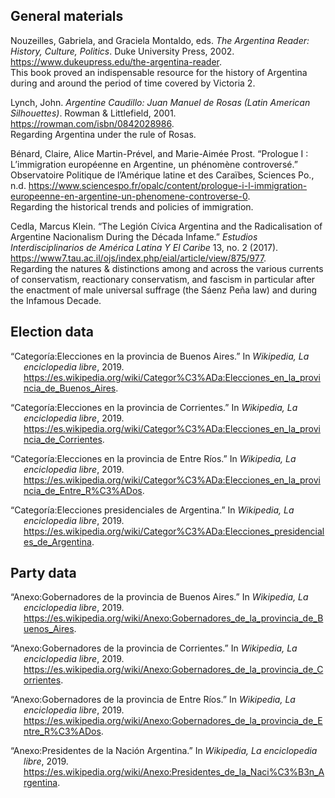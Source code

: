 <!--

This is the main document. Since pandoc-citedoc is fairly limited in functionality we cobble the final result together
out of several fragments.

-->

General materials
-----------------

<!--

The bibliographical entries of this general section are generated from General.markdown, and then manually spliced here
from the produced fragment so as to allow the addition of remarks.

-->

Nouzeilles, Gabriela, and Graciela Montaldo, eds. *The Argentina Reader: History, Culture, Politics*. Duke University Press, 2002. <a href="https://www.dukeupress.edu/the-argentina-reader" class="uri">https://www.dukeupress.edu/the-argentina-reader</a>.  
This book proved an indispensable resource for the history of Argentina
during and around the period of time covered by Victoria 2.

<!-- breather -->

Lynch, John. *Argentine Caudillo: Juan Manuel de Rosas (Latin American Silhouettes)*. Rowman & Littlefield, 2001. <a href="https://rowman.com/isbn/0842028986" class="uri">https://rowman.com/isbn/0842028986</a>.  
Regarding Argentina under the rule of Rosas.

<!-- breather -->

Bénard, Claire, Alice Martin-Prével, and Marie-Aimée Prost. “Prologue I : L’immigration européenne en Argentine, un phénomène controversé.” Observatoire Politique de l’Amérique latine et des Caraïbes, Sciences Po., n.d. <a href="https://www.sciencespo.fr/opalc/content/prologue-i-l-immigration-europeenne-en-argentine-un-phenomene-controverse-0" class="uri">https://www.sciencespo.fr/opalc/content/prologue-i-l-immigration-europeenne-en-argentine-un-phenomene-controverse-0</a>.  
Regarding the historical trends and policies of immigration.

<!-- breather -->

Cedla, Marcus Klein. “The Legión Cívica Argentina and the Radicalisation of Argentine Nacionalism During the Década Infame.” *Estudios Interdisciplinarios de América Latina Y El Caribe* 13, no. 2 (2017). <a href="https://www7.tau.ac.il/ojs/index.php/eial/article/view/875/977" class="uri">https://www7.tau.ac.il/ojs/index.php/eial/article/view/875/977</a>.  
Regarding the natures & distinctions among and across the various
currents of conservatism, reactionary conservatism, and fascism in
particular after the enactment of male universal suffrage (the Sáenz
Peña law) and during the Infamous Decade.

<!--

Subsequent bibliographical sections have no remarks, and hence are put together by the assembling script without the
need for manual intervention.

-->

Election data
-------------

<div id="refs" class="references hanging-indent">

<div id="ref-ba-elections">

“Categoría:Elecciones en la provincia de Buenos Aires.” In *Wikipedia,
La enciclopedia libre*, 2019.
<https://es.wikipedia.org/wiki/Categor%C3%ADa:Elecciones_en_la_provincia_de_Buenos_Aires>.

</div>

<div id="ref-crt-elections">

“Categoría:Elecciones en la provincia de Corrientes.” In *Wikipedia, La
enciclopedia libre*, 2019.
<https://es.wikipedia.org/wiki/Categor%C3%ADa:Elecciones_en_la_provincia_de_Corrientes>.

</div>

<div id="ref-ent-elections">

“Categoría:Elecciones en la provincia de Entre Ríos.” In *Wikipedia, La
enciclopedia libre*, 2019.
<https://es.wikipedia.org/wiki/Categor%C3%ADa:Elecciones_en_la_provincia_de_Entre_R%C3%ADos>.

</div>

<div id="ref-ar-elections">

“Categoría:Elecciones presidenciales de Argentina.” In *Wikipedia, La
enciclopedia libre*, 2019.
<https://es.wikipedia.org/wiki/Categor%C3%ADa:Elecciones_presidenciales_de_Argentina>.

</div>

</div>

Party data
----------

<div id="refs" class="references hanging-indent">

<div id="ref-ba-governors">

“Anexo:Gobernadores de la provincia de Buenos Aires.” In *Wikipedia, La
enciclopedia libre*, 2019.
<https://es.wikipedia.org/wiki/Anexo:Gobernadores_de_la_provincia_de_Buenos_Aires>.

</div>

<div id="ref-crt-governors">

“Anexo:Gobernadores de la provincia de Corrientes.” In *Wikipedia, La
enciclopedia libre*, 2019.
<https://es.wikipedia.org/wiki/Anexo:Gobernadores_de_la_provincia_de_Corrientes>.

</div>

<div id="ref-ent-governors">

“Anexo:Gobernadores de la provincia de Entre Ríos.” In *Wikipedia, La
enciclopedia libre*, 2019.
<https://es.wikipedia.org/wiki/Anexo:Gobernadores_de_la_provincia_de_Entre_R%C3%ADos>.

</div>

<div id="ref-ar-presidents">

“Anexo:Presidentes de la Nación Argentina.” In *Wikipedia, La
enciclopedia libre*, 2019.
<https://es.wikipedia.org/wiki/Anexo:Presidentes_de_la_Naci%C3%B3n_Argentina>.

</div>

</div>
